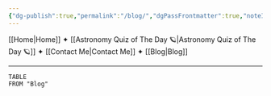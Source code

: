 ```yaml
---
{"dg-publish":true,"permalink":"/blog/","dgPassFrontmatter":true,"noteIcon":"","created":"","updated":""}
---
```



[[Home\|Home]] ✦ [[Astronomy Quiz of The Day 🪐\|Astronomy Quiz of The Day 🪐]] ✦ [[Contact Me\|Contact Me]] ✦ [[Blog\|Blog]]

-----
``` dataview
TABLE  
FROM "Blog"
```

```"![anyName|350](" + banner + ")" AS "Cover"
```
